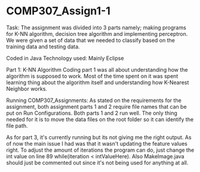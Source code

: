 # COMP307_Assign1-1
Task:
The assignment was divided into 3 parts namely; making programs for K-NN algorithm, decision tree algorithm and 
implementing perceptron. We were given a set of data that we needed to classify based on the training data and testing data.

Coded in Java
Technology used: Mainly Eclipse

Part 1: K-NN Algorithm
Coding part 1 was all about understanding how the algorithm is supposed to work. Most of the time spent on it was spent
learning thing about the algorithm itself and understanding how K-Nearest Neighbor works.



Running COMP307_Assignments:
As stated on the requirements for the assignment, both assignment parts 1 and 2 require
file names that can be put on Run Configurations. Both parts 1 and 2 run well. The only thing needed for it is to move the data files on the root folder so it can identify the file path.

As for part 3, it's currently running but its not giving me the right output. As of now
the main issue I had was that it wasn't updating the feature values right. To adjust the amount of
iterations the program can do, just change the int value on line 89 while(iteration < intValueHere).
Also MakeImage.java should just be commented out since it's not being used for anything at all.
